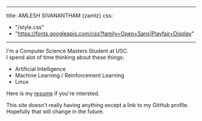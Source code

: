 
---
title: AMLESH SIVANANTHAM {zamlz}
css:
  - "/style.css"
  - "https://fonts.googleapis.com/css?family=Open+Sans|Playfair+Display"
---

<!--
<img class="profile" src="/profile.jpg"/>
<div style="color:#ba8baf;font-size:0.8em" align="center">
<i>"Simplicity is the final achievement. After one has played quantity of notes
and more notes, it is simplicity that emerges as the crowning reward of art."
- Frédéric Chopin</i>
</div>
-->

I'm a Computer Science Masters Student at USC.<br>
I spend alot of time thinking about these things:

+ Artificial Intelligence
+ Machine Learning / Reinforcement Learning
+ Linux

Here is my [resume](./amlesh_resume.pdf) if you're intersted.

This site doesn't really having anything except a link to my GitHub profile.
Hopefully that will change in the future.
